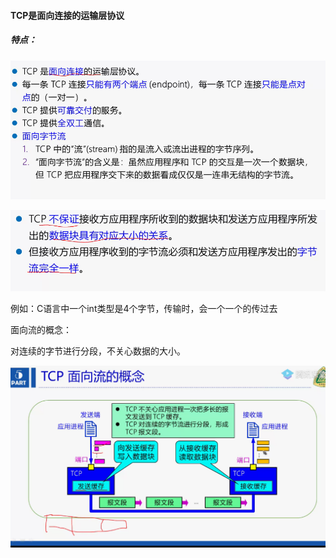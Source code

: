 #### TCP是面向连接的运输层协议

##### 特点：

![image-20200506171317677](https://raw.githubusercontent.com/yanzhenxing123/blogImg/master/typora202008/19/183013-59252.png)

![image-20200506171749252](https://raw.githubusercontent.com/yanzhenxing123/blogImg/master/typora202008/19/183011-742682.png)

例如：C语言中一个int类型是4个字节，传输时，会一个一个的传过去



面向流的概念：

对连续的字节进行分段，不关心数据的大小。

![image-20200506171859073](https://raw.githubusercontent.com/yanzhenxing123/blogImg/master/typora202008/19/183017-962426.png)

